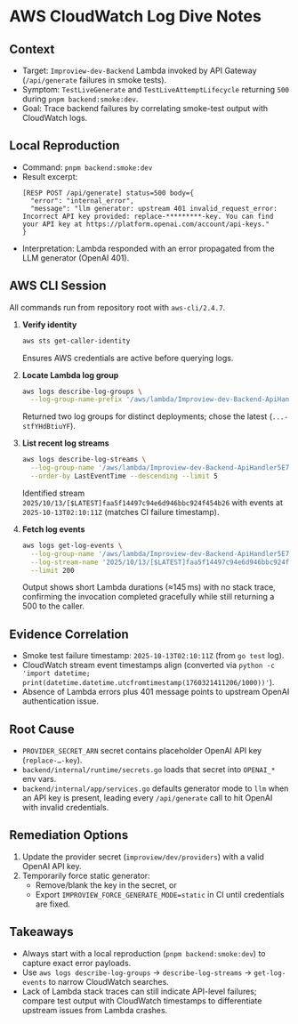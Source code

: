# AWS CloudWatch Log Dive Notes

## Context
- Target: `Improview-dev-Backend` Lambda invoked by API Gateway (`/api/generate` failures in smoke tests).
- Symptom: `TestLiveGenerate` and `TestLiveAttemptLifecycle` returning `500` during `pnpm backend:smoke:dev`.
- Goal: Trace backend failures by correlating smoke-test output with CloudWatch logs.

## Local Reproduction
- Command: `pnpm backend:smoke:dev`
- Result excerpt:
  ```
  [RESP POST /api/generate] status=500 body={
    "error": "internal_error",
    "message": "llm generator: upstream 401 invalid_request_error: Incorrect API key provided: replace-*********-key. You can find your API key at https://platform.openai.com/account/api-keys."
  }
  ```
- Interpretation: Lambda responded with an error propagated from the LLM generator (OpenAI 401).

## AWS CLI Session
All commands run from repository root with `aws-cli/2.4.7`.

1. **Verify identity**
   ```bash
   aws sts get-caller-identity
   ```
   Ensures AWS credentials are active before querying logs.

2. **Locate Lambda log group**
   ```bash
   aws logs describe-log-groups \
     --log-group-name-prefix '/aws/lambda/Improview-dev-Backend-ApiHandler'
   ```
   Returned two log groups for distinct deployments; chose the latest (`...-stfYHdBtiuYF`).

3. **List recent log streams**
   ```bash
   aws logs describe-log-streams \
     --log-group-name '/aws/lambda/Improview-dev-Backend-ApiHandler5E7490E8-stfYHdBtiuYF' \
     --order-by LastEventTime --descending --limit 5
   ```
   Identified stream `2025/10/13/[$LATEST]faa5f14497c94e6d946bbc924f454b26` with events at `2025-10-13T02:10:11Z` (matches CI failure timestamp).

4. **Fetch log events**
   ```bash
   aws logs get-log-events \
     --log-group-name '/aws/lambda/Improview-dev-Backend-ApiHandler5E7490E8-stfYHdBtiuYF' \
     --log-stream-name '2025/10/13/[$LATEST]faa5f14497c94e6d946bbc924f454b26' \
     --limit 200
   ```
   Output shows short Lambda durations (≈145 ms) with no stack trace, confirming the invocation completed gracefully while still returning a 500 to the caller.

## Evidence Correlation
- Smoke test failure timestamp: `2025-10-13T02:10:11Z` (from `go test` log).
- CloudWatch stream event timestamps align (converted via `python -c 'import datetime; print(datetime.datetime.utcfromtimestamp(1760321411206/1000))'`).
- Absence of Lambda errors plus 401 message points to upstream OpenAI authentication issue.

## Root Cause
- `PROVIDER_SECRET_ARN` secret contains placeholder OpenAI API key (`replace-…-key`).
- `backend/internal/runtime/secrets.go` loads that secret into `OPENAI_*` env vars.
- `backend/internal/app/services.go` defaults generator mode to `llm` when an API key is present, leading every `/api/generate` call to hit OpenAI with invalid credentials.

## Remediation Options
1. Update the provider secret (`improview/dev/providers`) with a valid OpenAI API key.
2. Temporarily force static generator:
   - Remove/blank the key in the secret, or
   - Export `IMPROVIEW_FORCE_GENERATE_MODE=static` in CI until credentials are fixed.

## Takeaways
- Always start with a local reproduction (`pnpm backend:smoke:dev`) to capture exact error payloads.
- Use `aws logs describe-log-groups` → `describe-log-streams` → `get-log-events` to narrow CloudWatch searches.
- Lack of Lambda stack traces can still indicate API-level failures; compare test output with CloudWatch timestamps to differentiate upstream issues from Lambda crashes.

